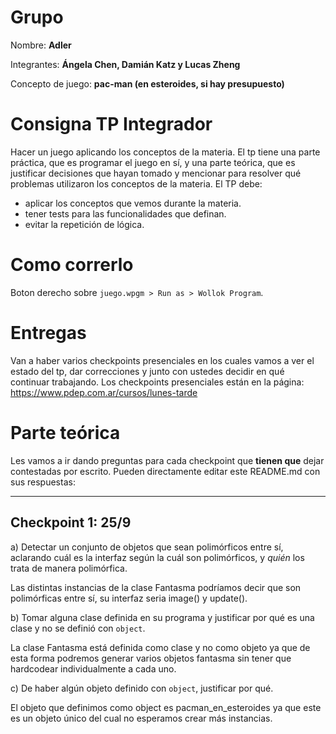 # Grupo

Nombre: **Adler**

Integrantes: **Ángela Chen, Damián Katz y Lucas Zheng**

Concepto de juego: **pac-man (en esteroides, si hay presupuesto)**

# Consigna TP Integrador

Hacer un juego aplicando los conceptos de la materia. El tp tiene una parte práctica, que es programar el juego en sí, y una parte teórica, que es justificar decisiones que hayan tomado y mencionar para resolver qué problemas utilizaron los conceptos de la materia.
El TP debe:
- aplicar los conceptos que vemos durante la materia.
- tener tests para las funcionalidades que definan.
- evitar la repetición de lógica.

# Como correrlo

Boton derecho sobre `juego.wpgm > Run as > Wollok Program`.

# Entregas

Van a haber varios checkpoints presenciales en los cuales vamos a ver el estado del tp, dar correcciones y junto con ustedes decidir en qué continuar trabajando.
Los checkpoints presenciales están en la página: https://www.pdep.com.ar/cursos/lunes-tarde

# Parte teórica

Les vamos a ir dando preguntas para cada checkpoint que **tienen que** dejar contestadas por escrito. Pueden directamente editar este README.md con sus respuestas:

--------------------

## Checkpoint 1: 25/9

a) Detectar un conjunto de objetos que sean polimórficos entre sí, aclarando cuál es la interfaz según la cuál son polimórficos, y _quién_ los trata de manera polimórfica.

Las distintas instancias de la clase Fantasma podríamos decir que son polimórficas entre sí, su interfaz seria image() y update(). 

b) Tomar alguna clase definida en su programa y justificar por qué es una clase y no se definió con `object`.

La clase Fantasma está definida como clase y no como objeto ya que de esta forma podremos generar varios objetos fantasma sin tener que hardcodear individualmente a cada uno.

c) De haber algún objeto definido con `object`, justificar por qué.

El objeto que definimos como object es pacman_en_esteroides ya que este es un objeto único del cual no esperamos crear más instancias.
